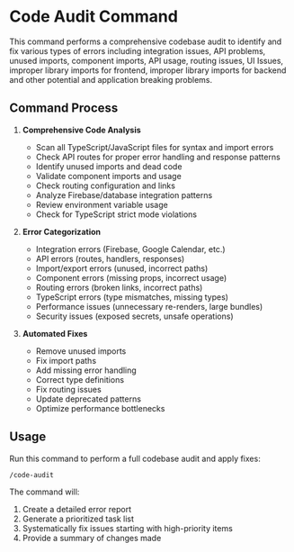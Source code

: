 # Code Audit Command

This command performs a comprehensive codebase audit to identify and fix various types of errors including integration issues, API problems, unused imports, component imports, API usage, routing issues, UI Issues, improper library imports for frontend, improper library imports for backend and other potential and application breaking problems.

## Command Process

1. **Comprehensive Code Analysis**
   - Scan all TypeScript/JavaScript files for syntax and import errors
   - Check API routes for proper error handling and response patterns
   - Identify unused imports and dead code
   - Validate component imports and usage
   - Check routing configuration and links
   - Analyze Firebase/database integration patterns
   - Review environment variable usage
   - Check for TypeScript strict mode violations

2. **Error Categorization**
   - Integration errors (Firebase, Google Calendar, etc.)
   - API errors (routes, handlers, responses)
   - Import/export errors (unused, incorrect paths)
   - Component errors (missing props, incorrect usage)
   - Routing errors (broken links, incorrect paths)
   - TypeScript errors (type mismatches, missing types)
   - Performance issues (unnecessary re-renders, large bundles)
   - Security issues (exposed secrets, unsafe operations)

3. **Automated Fixes**
   - Remove unused imports
   - Fix import paths
   - Add missing error handling
   - Correct type definitions
   - Fix routing issues
   - Update deprecated patterns
   - Optimize performance bottlenecks

## Usage

Run this command to perform a full codebase audit and apply fixes:

```
/code-audit
```

The command will:
1. Create a detailed error report
2. Generate a prioritized task list
3. Systematically fix issues starting with high-priority items
4. Provide a summary of changes made
